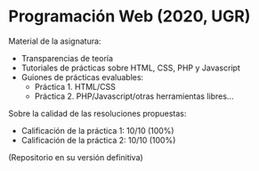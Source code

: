 # Programación Web (2020, UGR)

Material de la asignatura:
* Transparencias de teoría
* Tutoriales de prácticas sobre HTML, CSS, PHP y Javascript
* Guiones de prácticas evaluables: 
  * Práctica 1. HTML/CSS
  * Práctica 2. PHP/Javascript/otras herramientas libres...

Sobre la calidad de las resoluciones propuestas:
* Calificación de la práctica 1: 10/10 (100%)
* Calificación de la práctica 2: 10/10 (100%)

(Repositorio en su versión definitiva)

